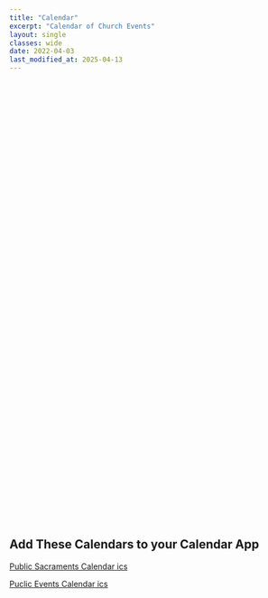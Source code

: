 ```yaml
---
title: "Calendar"
excerpt: "Calendar of Church Events"
layout: single
classes: wide
date: 2022-04-03
last_modified_at: 2025-04-13
---
```


<div class="responsive-video-container" style="padding-bottom: 125%;">
<iframe id="google-calendar-iframe"
    src=""
    scrolling="no" frameborder="0" title="Church Calendar"></iframe>
</div>

## Add These Calendars to your Calendar App

[Public Sacraments Calendar ics](https://calendar.google.com/calendar/ical/c_g8gg8ke4s1igik9pl12ld5t83c%40group.calendar.google.com/public/basic.ics)

[Puclic Events Calendar ics](https://calendar.google.com/calendar/ical/c_lup7faquoqs8cstg1b2p776c3g%40group.calendar.google.com/public/basic.ics)
